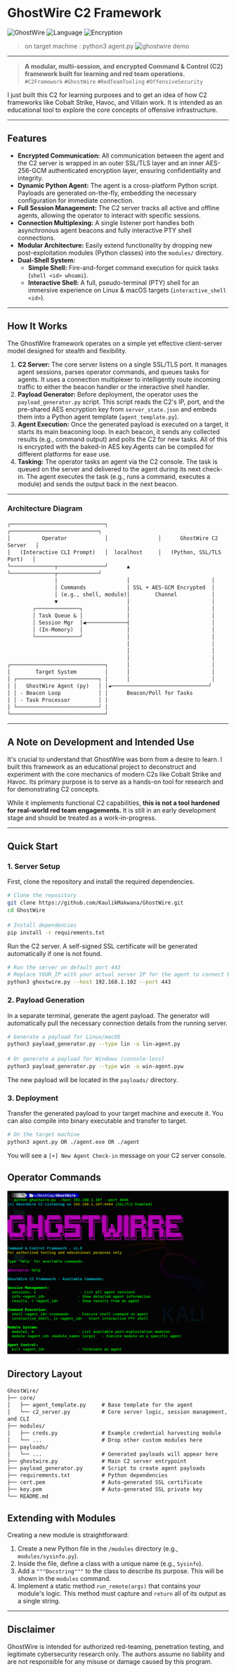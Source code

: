 # GhostWire C2 Framework

![GhostWire](https://img.shields.io/badge/GhostWire-C2-blueviolet) ![Language](https://img.shields.io/badge/Language-Python-blue) ![Encryption](https://img.shields.io/badge/Encryption-AES--256--GCM-red)

> on target machine : python3 agent.py 
![ghostwire demo](GhostWire.gif)

---
> **A modular, multi-session, and encrypted Command & Control (C2) framework built for learning and red team operations.**  
> `#C2Framework` `#GhostWire` `#RedTeamTooling` `#OffensiveSecurity`

I just built this C2 for learning purposes and to get an idea of how C2 frameworks like Cobalt Strike, Havoc, and Villain work. It is intended as an educational tool to explore the core concepts of offensive infrastructure.

---

## Features

-   **Encrypted Communication:** All communication between the agent and the C2 server is wrapped in an outer SSL/TLS layer and an inner AES-256-GCM authenticated encryption layer, ensuring confidentiality and integrity.
-   **Dynamic Python Agent:** The agent is a cross-platform Python script. Payloads are generated on-the-fly, embedding the necessary configuration for immediate connection.
-   **Full Session Management:** The C2 server tracks all active and offline agents, allowing the operator to interact with specific sessions.
-   **Connection Multiplexing:** A single listener port handles both asynchronous agent beacons and fully interactive PTY shell connections.
-   **Modular Architecture:** Easily extend functionality by dropping new post-exploitation modules (Python classes) into the `modules/` directory.
-   **Dual-Shell System:**
    -   **Simple Shell:** Fire-and-forget command execution for quick tasks (`shell <id> whoami`).
    -   **Interactive Shell:** A full, pseudo-terminal (PTY) shell for an immersive experience on Linux & macOS targets (`interactive_shell <id>`).

---
## How It Works

The GhostWire framework operates on a simple yet effective client-server model designed for stealth and flexibility.

1.  **C2 Server:** The core server listens on a single SSL/TLS port. It manages agent sessions, parses operator commands, and queues tasks for agents. It uses a connection multiplexer to intelligently route incoming traffic to either the beacon handler or the interactive shell handler.
2.  **Payload Generator:** Before deployment, the operator uses the `payload_generator.py` script. This script reads the C2's IP, port, and the pre-shared AES encryption key from `server_state.json` and embeds them into a Python agent template (`agent_template.py`).
3.  **Agent Execution:** Once the generated payload is executed on a target, it starts its main beaconing loop. In each beacon, it sends any collected results (e.g., command output) and polls the C2 for new tasks. All of this is encrypted with the baked-in AES key.Agents can be compiled for different platforms for ease use.
4.  **Tasking:** The operator tasks an agent via the C2 console. The task is queued on the server and delivered to the agent during its next check-in. The agent executes the task (e.g., runs a command, executes a module) and sends the output back in the next beacon.

---
### Architecture Diagram

```text
┌──────────────────────────────┐                ┌────────────────────────────┐
│          Operator            │                │      GhostWire C2 Server   │
│   (Interactive CLI Prompt)   │  localhost     │   (Python, SSL/TLS Port)   │
└──────────────┬───────────────┘      ▲         └──────────────┬─────────────┘
               │                      │                          │
               │ Commands             │ SSL + AES-GCM Encrypted  │
               │ (e.g., shell, module)│        Channel           │
               ▼                      │                          │
        ┌──────────────┐              │                          │
        │ Task Queue & │              │                          │
        │ Session Mgr  │◀─────────────┤                          │
        │ (In-Memory)  │              │                          │
        └──────────────┘              │                          │
                                      │                          │
                                      │                          │
                                      │                          │
┌──────────────────────────────┐      │                          │
│        Target System         │      │                          │
│ ┌──────────────────────────┐ │      │                          │
│ │   GhostWire Agent (py)   │ │◄───────────────────────────────┘
│ │ - Beacon Loop            │ │      Beacon/Poll for Tasks
│ │ - Task Processor         │ │
│ └──────────────────────────┘ │
└──────────────────────────────┘
```

---
## A Note on Development and Intended Use

It's crucial to understand that GhostWire was born from a desire to learn. I built this framework as an educational project to deconstruct and experiment with the core mechanics of modern C2s like Cobalt Strike and Havoc. Its primary purpose is to serve as a hands-on tool for research and for demonstrating C2 concepts.

While it implements functional C2 capabilities, **this is not a tool hardened for real-world red team engagements.** It is still in an early development stage and should be treated as a work-in-progress.

---
## Quick Start

### 1. Server Setup

First, clone the repository and install the required dependencies.

```bash
# Clone the repository
git clone https://github.com/KaulikMakwana/GhostWire.git
cd GhostWire

# Install dependencies
pip install -r requirements.txt
```

Run the C2 server. A self-signed SSL certificate will be generated automatically if one is not found.

```bash
# Run the server on default port 443
# Replace YOUR_IP with your actual server IP for the agent to connect back to . also you can choose port also for your choice.
python3 ghostwire.py --host 192.168.1.102 --port 443
```

### 2. Payload Generation

In a separate terminal, generate the agent payload. The generator will automatically pull the necessary connection details from the running server.

```bash
# Generate a payload for Linux/macOS
python3 payload_generator.py --type lin -o lin-agent.py

# Or generate a payload for Windows (console-less)
python3 payload_generator.py --type win -o win-agent.pyw
```

The new payload will be located in the `payloads/` directory.

### 3. Deployment

Transfer the generated payload to your target machine and execute it.
You can also compile into binary executable and transfer to target.

```bash
# On the target machine
python3 agent.py OR ./agent.exe OR ./agent
```

You will see a `[+] New Agent Check-in` message on your C2 server console.

## Operator Commands

![screenshot help](GhostWire-Help.png)
## Directory Layout

```
GhostWire/
├── core/
│   ├── agent_template.py     # Base template for the agent
│   └── c2_server.py          # Core server logic, session management, and CLI
├── modules/
│   ├── creds.py              # Example credential harvesting module
│   └── ...                   # Drop other custom modules here
├── payloads/
│   └── ...                   # Generated payloads will appear here
├── ghostwire.py              # Main C2 server entrypoint
├── payload_generator.py      # Script to create agent payloads
├── requirements.txt          # Python dependencies
├── cert.pem                  # Auto-generated SSL certificate
├── key.pem                   # Auto-generated SSL private key
└── README.md
```

## Extending with Modules

Creating a new module is straightforward:

1.  Create a new Python file in the `/modules` directory (e.g., `modules/sysinfo.py`).
2.  Inside the file, define a class with a unique name (e.g., `Sysinfo`).
3.  Add a `"""Docstring"""` to the class to describe its purpose. This will be shown in the `modules` command.
4.  Implement a static method `run_remote(args)` that contains your module's logic. This method must capture and `return` all of its output as a single string.

---

## Disclaimer

GhostWire is intended for authorized red-teaming, penetration testing, and legitimate cybersecurity research only. The authors assume no liability and are not responsible for any misuse or damage caused by this program.
